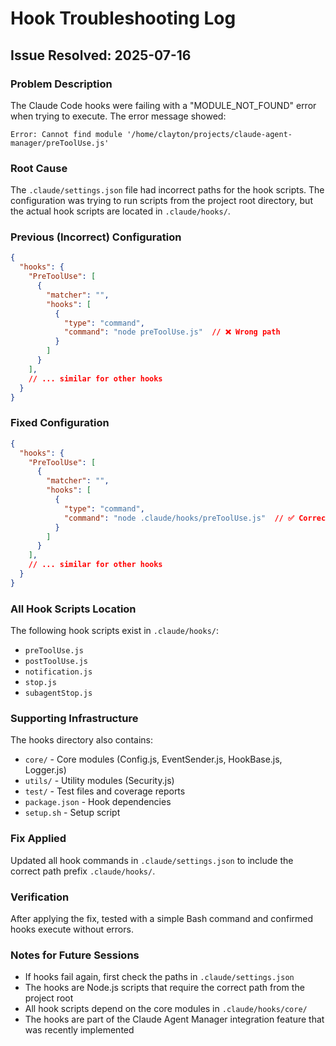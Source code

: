 # Hook Troubleshooting Log

## Issue Resolved: 2025-07-16

### Problem Description
The Claude Code hooks were failing with a "MODULE_NOT_FOUND" error when trying to execute. The error message showed:
```
Error: Cannot find module '/home/clayton/projects/claude-agent-manager/preToolUse.js'
```

### Root Cause
The `.claude/settings.json` file had incorrect paths for the hook scripts. The configuration was trying to run scripts from the project root directory, but the actual hook scripts are located in `.claude/hooks/`.

### Previous (Incorrect) Configuration
```json
{
  "hooks": {
    "PreToolUse": [
      {
        "matcher": "",
        "hooks": [
          {
            "type": "command",
            "command": "node preToolUse.js"  // ❌ Wrong path
          }
        ]
      }
    ],
    // ... similar for other hooks
  }
}
```

### Fixed Configuration
```json
{
  "hooks": {
    "PreToolUse": [
      {
        "matcher": "",
        "hooks": [
          {
            "type": "command",
            "command": "node .claude/hooks/preToolUse.js"  // ✅ Correct path
          }
        ]
      }
    ],
    // ... similar for other hooks
  }
}
```

### All Hook Scripts Location
The following hook scripts exist in `.claude/hooks/`:
- `preToolUse.js`
- `postToolUse.js`
- `notification.js`
- `stop.js`
- `subagentStop.js`

### Supporting Infrastructure
The hooks directory also contains:
- `core/` - Core modules (Config.js, EventSender.js, HookBase.js, Logger.js)
- `utils/` - Utility modules (Security.js)
- `test/` - Test files and coverage reports
- `package.json` - Hook dependencies
- `setup.sh` - Setup script

### Fix Applied
Updated all hook commands in `.claude/settings.json` to include the correct path prefix `.claude/hooks/`.

### Verification
After applying the fix, tested with a simple Bash command and confirmed hooks execute without errors.

### Notes for Future Sessions
- If hooks fail again, first check the paths in `.claude/settings.json`
- The hooks are Node.js scripts that require the correct path from the project root
- All hook scripts depend on the core modules in `.claude/hooks/core/`
- The hooks are part of the Claude Agent Manager integration feature that was recently implemented